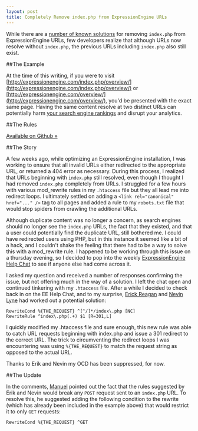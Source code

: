 ```yaml
---
layout: post
title: Completely Remove index.php from ExpressionEngine URLs
---
```

While there are a [number of known solutions](http://expressionengine.com/wiki/Remove_index.php_From_URLs/) for removing `index.php` from ExpressionEngine URLs, few developers realize that although URLs now resolve without `index.php`, the previous URLs including `index.php` also still exist.<!--more-->

<!-- more -->

##The Example

At the time of this writing, if you were to visit [http://expressionengine.com/index.php/overview/](http://expressionengine.com/index.php/overview/) or [http://expressionengine.com/overview/](http://expressionengine.com/overview/), you'd be presented with the exact same page. Having the same content resolve at two distinct URLs can potentially harm [your search engine rankings](http://www.google.com/support/webmasters/bin/answer.py?hl=en&answer=66359) and disrupt your analytics.

##The Rules

<script src="https://gist.github.com/798018.js?file=.htaccess"></script>
<p class="gist-link"><a href="https://gist.github.com/798018">Available on Github &raquo;</a></p>

##The Story

A few weeks ago, while optimizing an ExpressionEngine installation, I was working to ensure that all invalid URLs either redirected to the appropriate URL, or returned a 404 error as necessary. During this process, I realized that URLs beginning with `index.php` still resolved, even though I thought I had removed `index.php` completely from URLs. I struggled for a few hours with various mod_rewrite rules in my `.htaccess` file but they all lead me into redirect loops. I ultimately settled on adding a `<link rel="canonical" href="..." />` tag to all pages and added a rule to my `robots.txt` file that would stop spiders from crawling the additional URLs.

Although duplicate content was no longer a concern, as search engines should no longer see the `index.php` URLs, the fact that they existed, and that a user could potentially find the duplicate URL, still bothered me. I could have redirected users using PHP, but in this instance it seemed like a bit of a hack, and I couldn't shake the feeling that there had to be a way to solve this with a mod_rewrite rule. I happened to be working through this issue on a thursday evening, so I decided to pop into the weekly [ExpressionEngine Help Chat](https://eescreencasts.campfirenow.com/room/177927) to see if anyone else had come across it.

I asked my question and received a number of responses confirming the issue, but not offering much in the way of a solution. I left the chat open and continued tinkering with my `.htaccess` file. After a while I decided to check back in on the EE Help Chat, and to my surprise, [Erick Reagan](http://twitter.com/erikreagan) and [Nevin Lyne](http://twitter.com/nevinlyne) had worked out a potential solution:

	RewriteCond %{THE_REQUEST} ^[^/]*/index\.php [NC]
	RewriteRule ^index\.php(.+) $1 [R=301,L]

I quickly modified my .htaccess file and sure enough, this new rule was able to catch URL requests beginning with index.php and issue a 301 redirect to the correct URL. The trick to circumventing the redirect loops I was encountering was using `%{THE_REQUEST}` to match the request string as opposed to the actual URL. 

Thanks to Erik and Nevin my OCD has been suppressed, for now.

##The Update

In the comments, [Manuel](http://kevinthompson.info/blog/completely-remove-index-php-from-expressionengine-urls/#comment-15) pointed out the fact that the rules suggested by Erik and Nevin would break any `POST` request sent to an `index.php` URL. To resolve this, he suggested adding the following condition to the rewrite (which has already been included in the example above) that would restrict it to only `GET` requests:

	RewriteCond %{THE_REQUEST} ^GET